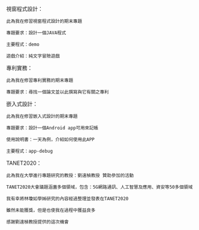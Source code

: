 視窗程式設計：
	
	此為我在修習視窗程式設計的期末專題
	
	專題要求：設計一個JAVA程式
	
	主要程式：demo
	
	遊戲介紹：純文字冒險遊戲

專利實務：

    此為我在修習專利實務的期末專題

    專題要求：尋找一個論文並以此撰寫與它有關之專利

嵌入式設計：
    
    此為我在修習嵌入式設計的期末專題
    
    專題要求：設計一個Android app可用來記帳
    
    使用說明書：一天為例，介紹如何使用此APP
    
    主要程式：app-debug

TANET2020：
    
    此為我在大學進行專題研究的教授：劉遠楨教授 贊助參加的活動
    
    TANET2020大會議題涵蓋多個領域，包含：5G網路通訊、人工智慧及應用、資安等50多個領域
    
    我有幸將林瓊如學姊研究的內容經過整理並發表在TANET2020
    
    雖然未能獲獎，但是也使我在過程中獲益良多
    
    感謝劉遠楨教授提供的這次機會

